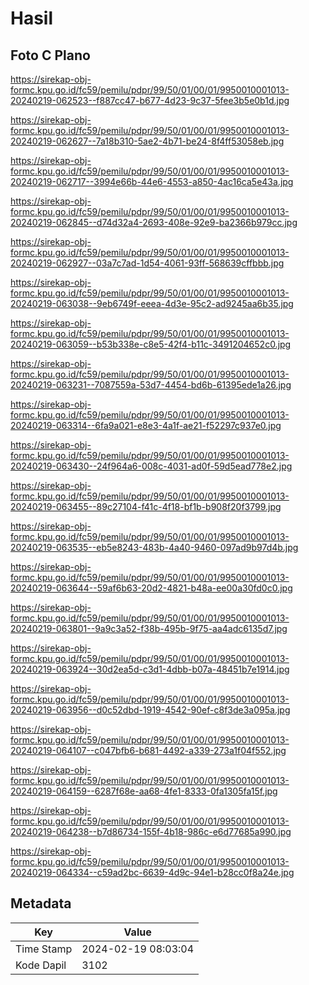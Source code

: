 # Hasil

## Foto C Plano

https://sirekap-obj-formc.kpu.go.id/fc59/pemilu/pdpr/99/50/01/00/01/9950010001013-20240219-062523--f887cc47-b677-4d23-9c37-5fee3b5e0b1d.jpg

https://sirekap-obj-formc.kpu.go.id/fc59/pemilu/pdpr/99/50/01/00/01/9950010001013-20240219-062627--7a18b310-5ae2-4b71-be24-8f4ff53058eb.jpg

https://sirekap-obj-formc.kpu.go.id/fc59/pemilu/pdpr/99/50/01/00/01/9950010001013-20240219-062717--3994e66b-44e6-4553-a850-4ac16ca5e43a.jpg

https://sirekap-obj-formc.kpu.go.id/fc59/pemilu/pdpr/99/50/01/00/01/9950010001013-20240219-062845--d74d32a4-2693-408e-92e9-ba2366b979cc.jpg

https://sirekap-obj-formc.kpu.go.id/fc59/pemilu/pdpr/99/50/01/00/01/9950010001013-20240219-062927--03a7c7ad-1d54-4061-93ff-568639cffbbb.jpg

https://sirekap-obj-formc.kpu.go.id/fc59/pemilu/pdpr/99/50/01/00/01/9950010001013-20240219-063038--9eb6749f-eeea-4d3e-95c2-ad9245aa6b35.jpg

https://sirekap-obj-formc.kpu.go.id/fc59/pemilu/pdpr/99/50/01/00/01/9950010001013-20240219-063059--b53b338e-c8e5-42f4-b11c-3491204652c0.jpg

https://sirekap-obj-formc.kpu.go.id/fc59/pemilu/pdpr/99/50/01/00/01/9950010001013-20240219-063231--7087559a-53d7-4454-bd6b-61395ede1a26.jpg

https://sirekap-obj-formc.kpu.go.id/fc59/pemilu/pdpr/99/50/01/00/01/9950010001013-20240219-063314--6fa9a021-e8e3-4a1f-ae21-f52297c937e0.jpg

https://sirekap-obj-formc.kpu.go.id/fc59/pemilu/pdpr/99/50/01/00/01/9950010001013-20240219-063430--24f964a6-008c-4031-ad0f-59d5ead778e2.jpg

https://sirekap-obj-formc.kpu.go.id/fc59/pemilu/pdpr/99/50/01/00/01/9950010001013-20240219-063455--89c27104-f41c-4f18-bf1b-b908f20f3799.jpg

https://sirekap-obj-formc.kpu.go.id/fc59/pemilu/pdpr/99/50/01/00/01/9950010001013-20240219-063535--eb5e8243-483b-4a40-9460-097ad9b97d4b.jpg

https://sirekap-obj-formc.kpu.go.id/fc59/pemilu/pdpr/99/50/01/00/01/9950010001013-20240219-063644--59af6b63-20d2-4821-b48a-ee00a30fd0c0.jpg

https://sirekap-obj-formc.kpu.go.id/fc59/pemilu/pdpr/99/50/01/00/01/9950010001013-20240219-063801--9a9c3a52-f38b-495b-9f75-aa4adc6135d7.jpg

https://sirekap-obj-formc.kpu.go.id/fc59/pemilu/pdpr/99/50/01/00/01/9950010001013-20240219-063924--30d2ea5d-c3d1-4dbb-b07a-48451b7e1914.jpg

https://sirekap-obj-formc.kpu.go.id/fc59/pemilu/pdpr/99/50/01/00/01/9950010001013-20240219-063956--d0c52dbd-1919-4542-90ef-c8f3de3a095a.jpg

https://sirekap-obj-formc.kpu.go.id/fc59/pemilu/pdpr/99/50/01/00/01/9950010001013-20240219-064107--c047bfb6-b681-4492-a339-273a1f04f552.jpg

https://sirekap-obj-formc.kpu.go.id/fc59/pemilu/pdpr/99/50/01/00/01/9950010001013-20240219-064159--6287f68e-aa68-4fe1-8333-0fa1305fa15f.jpg

https://sirekap-obj-formc.kpu.go.id/fc59/pemilu/pdpr/99/50/01/00/01/9950010001013-20240219-064238--b7d86734-155f-4b18-986c-e6d77685a990.jpg

https://sirekap-obj-formc.kpu.go.id/fc59/pemilu/pdpr/99/50/01/00/01/9950010001013-20240219-064334--c59ad2bc-6639-4d9c-94e1-b28cc0f8a24e.jpg


## Metadata

| Key        | Value               |
| ---------- | ------------------- |
| Time Stamp | 2024-02-19 08:03:04 |
| Kode Dapil | 3102                |



